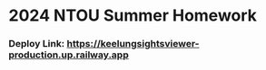 # 2024 NTOU Summer Homework
### Deploy Link: <https://keelungsightsviewer-production.up.railway.app>
